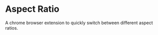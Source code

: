 Aspect Ratio
========

A chrome browser extension to quickly switch between different aspect ratios.